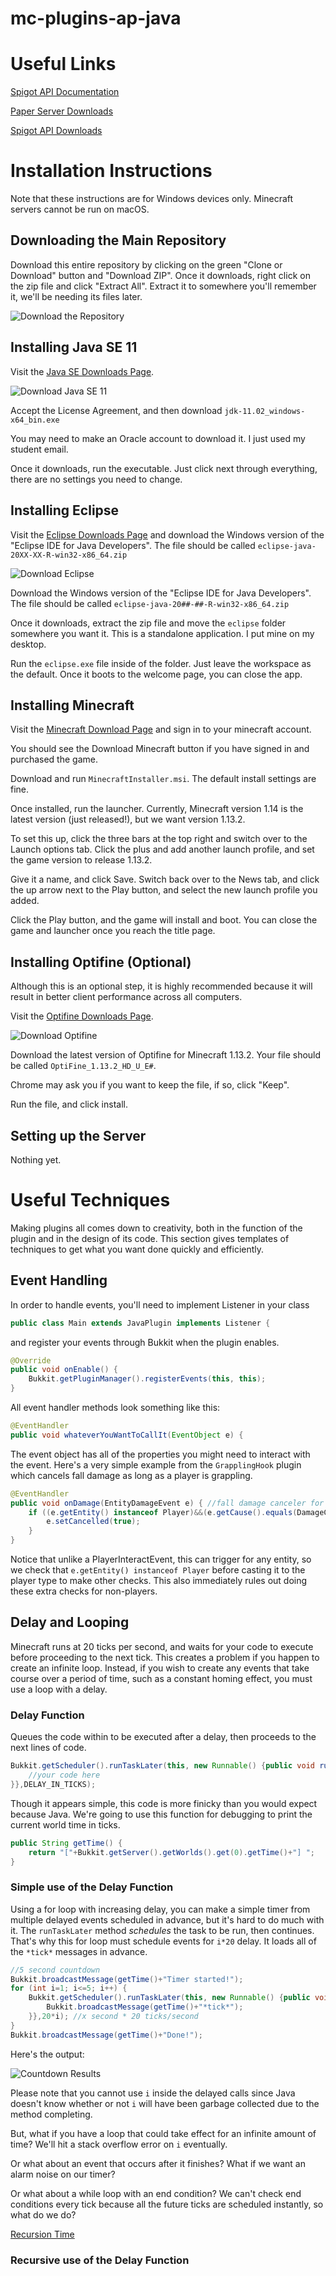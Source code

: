# mc-plugins-ap-java

# Useful Links
[Spigot API Documentation](https://hub.spigotmc.org/javadocs/spigot/overview-summary.html)

[Paper Server Downloads](https://papermc.io/downloads)

[Spigot API Downloads](https://getbukkit.org/download/spigot)

# Installation Instructions
Note that these instructions are for Windows devices only. Minecraft servers cannot be run on macOS.

## Downloading the Main Repository
Download this entire repository by clicking on the green "Clone or Download" button and "Download ZIP". Once it downloads, right click on the zip file and click "Extract All". Extract it to somewhere you'll remember it, we'll be needing its files later.

![Download the Repository](https://github.com/ferisril000/mc-plugins-ap-java/blob/images/cap01.png?raw=true)

## Installing Java SE 11
Visit the [Java SE Downloads Page](https://www.oracle.com/technetwork/java/javase/downloads/java-archive-javase11-5116896.html).

![Download Java SE 11](https://github.com/ferisril000/mc-plugins-ap-java/blob/images/cap02.png?raw=true)

Accept the License Agreement, and then download `jdk-11.02_windows-x64_bin.exe`

You may need to make an Oracle account to download it. I just used my student email.

Once it downloads, run the executable. Just click next through everything, there are no settings you need to change.

## Installing Eclipse
Visit the [Eclipse Downloads Page](https://www.eclipse.org/downloads/packages/) and download the Windows version of the "Eclipse IDE for Java Developers". The file should be called `eclipse-java-20XX-XX-R-win32-x86_64.zip`

![Download Eclipse](https://github.com/ferisril000/mc-plugins-ap-java/blob/images/cap03.png?raw=true)

Download the Windows version of the "Eclipse IDE for Java Developers". The file should be called `eclipse-java-20##-##-R-win32-x86_64.zip`

Once it downloads, extract the zip file and move the `eclipse` folder somewhere you want it. This is a standalone application. I put mine on my desktop.

Run the `eclipse.exe` file inside of the folder. Just leave the workspace as the default. Once it boots to the welcome page, you can close the app.

## Installing Minecraft
Visit the [Minecraft Download Page](https://my.minecraft.net/en-us/store/minecraft/) and sign in to your minecraft account.

You should see the Download Minecraft button if you have signed in and purchased the game.

Download and run `MinecraftInstaller.msi`. The default install settings are fine.

Once installed, run the launcher. Currently, Minecraft version 1.14 is the latest version (just released!), but we want version 1.13.2.

To set this up, click the three bars at the top right and switch over to the Launch options tab. Click the plus and add another launch profile, and set the game version to release 1.13.2.

Give it a name, and click Save. Switch back over to the News tab, and click the up arrow next to the Play button, and select the new launch profile you added.

Click the Play button, and the game will install and boot. You can close the game and launcher once you reach the title page.

## Installing Optifine (Optional)
Although this is an optional step, it is highly recommended because it will result in better client performance across all computers.

Visit the [Optifine Downloads Page](https://optifine.net/downloads).

![Download Optifine](https://github.com/ferisril000/mc-plugins-ap-java/blob/images/cap04.png?raw=true)

Download the latest version of Optifine for Minecraft 1.13.2. Your file should be called `OptiFine_1.13.2_HD_U_E#`.

Chrome may ask you if you want to keep the file, if so, click "Keep".

Run the file, and click install.

## Setting up the Server
Nothing yet.

# Useful Techniques
Making plugins all comes down to creativity, both in the function of the plugin and in the design of its code. This section gives templates of techniques to get what you want done quickly and efficiently.

## Event Handling
In order to handle events, you'll need to implement Listener in your class

```java
public class Main extends JavaPlugin implements Listener {
```

and register your events through Bukkit when the plugin enables.

```java
@Override
public void onEnable() {
	Bukkit.getPluginManager().registerEvents(this, this);
}
```


All event handler methods look something like this:

```java
@EventHandler
public void whateverYouWantToCallIt(EventObject e) {
```

The event object has all of the properties you might need to interact with the event.
Here's a very simple example from the `GrapplingHook` plugin which cancels fall damage as long as a player is grappling.

```java
@EventHandler
public void onDamage(EntityDamageEvent e) { //fall damage canceler for those playing
	if ((e.getEntity() instanceof Player)&&(e.getCause().equals(DamageCause.FALL))&&teamValue((Player)e.getEntity())!=0) {
		e.setCancelled(true);
	}
}
```

Notice that unlike a PlayerInteractEvent, this can trigger for any entity, so we check that `e.getEntity() instanceof Player` before casting it to the player type to make other checks. This also immediately rules out doing these extra checks for non-players.

## Delay and Looping

Minecraft runs at 20 ticks per second, and waits for your code to execute before proceeding to the next tick. This creates a problem if you happen to create an infinite loop. Instead, if you wish to create any events that take course over a period of time, such as a constant homing effect, you must use a loop with a delay.

### Delay Function
Queues the code within to be executed after a delay, then proceeds to the next lines of code.
```java
Bukkit.getScheduler().runTaskLater(this, new Runnable() {public void run() {
	//your code here
}},DELAY_IN_TICKS);
```
Though it appears simple, this code is more finicky than you would expect because Java. We're going to use this function for debugging to print the current world time in ticks.
```java
public String getTime() {
	return "["+Bukkit.getServer().getWorlds().get(0).getTime()+"] ";
}
```

### Simple use of the Delay Function

Using a for loop with increasing delay, you can make a simple timer from multiple delayed events scheduled in advance, but it's hard to do much with it. The `runTaskLater` method *schedules* the task to be run, then continues. That's why this for loop must schedule events for `i*20` delay. It loads all of the `*tick*` messages in advance. 

```java
//5 second countdown
Bukkit.broadcastMessage(getTime()+"Timer started!");
for (int i=1; i<=5; i++) {
	Bukkit.getScheduler().runTaskLater(this, new Runnable() {public void run() {
		Bukkit.broadcastMessage(getTime()+"*tick*");
	}},20*i); //x second * 20 ticks/second
}
Bukkit.broadcastMessage(getTime()+"Done!");
```
Here's the output:

![Countdown Results](https://github.com/ferisril000/mc-plugins-ap-java/blob/images/delay01.png?raw=true)

Please note that you cannot use `i` inside the delayed calls since Java doesn't know whether or not `i` will have been garbage collected due to the method completing.

But, what if you have a loop that could take effect for an infinite amount of time? We'll hit a stack overflow error on `i` eventually.

Or what about an event that occurs after it finishes? What if we want an alarm noise on our timer? 

Or what about a while loop with an end condition? We can't check end conditions every tick because all the future ticks are scheduled instantly, so what do we do?

[Recursion Time](https://www.google.com/search?q=recursion)

### Recursive use of the Delay Function


